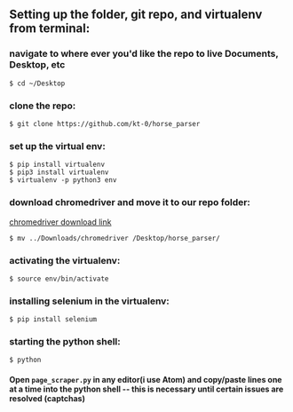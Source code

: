 ## Setting up the folder, git repo, and virtualenv from terminal:

### navigate to where ever you'd like the repo to live Documents, Desktop, etc
```
$ cd ~/Desktop
```

### clone the repo:
```
$ git clone https://github.com/kt-0/horse_parser
```

### set up the virtual env:
```
$ pip install virtualenv
$ pip3 install virtualenv
$ virtualenv -p python3 env
```

### download chromedriver and move it to our repo folder:
[chromedriver download link](http://chromedriver.chromium.org/downloads)

```
$ mv ../Downloads/chromedriver /Desktop/horse_parser/
```
### activating the virtualenv:
```
$ source env/bin/activate
```
### installing selenium in the virtualenv:
```
$ pip install selenium
```
### starting the python shell:
```
$ python
```

#### Open `page_scraper.py` in any editor(i use Atom) and copy/paste lines one at a time into the python shell -- this is necessary until certain issues are resolved (captchas)
